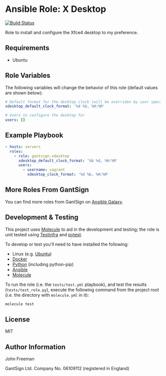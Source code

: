 Ansible Role: X Desktop
=======================

[![Build Status](https://travis-ci.org/gantsign/ansible-role-xdesktop.svg?branch=master)](https://travis-ci.org/gantsign/ansible-role-xdesktop)

Role to install and configure the Xfce4 desktop to my preference.

Requirements
------------

* Ubuntu

Role Variables
--------------

The following variables will change the behavior of this role (default values
are shown below):

```yaml
# Default format for the desktop clock (will be overriden by user specific setting)
xdesktop_default_clock_format: '%d %b, %H:%M'

# Users to configure the desktop for
users: []
```

Example Playbook
----------------

```yaml
- hosts: servers
  roles:
    - role: gantsign.xdesktop
      xdesktop_default_clock_format: '%b %d, %H:%M'
      users:
        - username: vagrant
          xdesktop_clock_format: '%d %b, %H:%M'
```

More Roles From GantSign
------------------------

You can find more roles from GantSign on [Ansible Galaxy](https://galaxy.ansible.com/gantsign).

Development & Testing
---------------------

This project uses [Molecule](http://molecule.readthedocs.io/) to aid in the
development and testing; the role is unit tested using
[Testinfra](http://testinfra.readthedocs.io/) and
[pytest](http://docs.pytest.org/).

To develop or test you'll need to have installed the following:

* Linux (e.g. [Ubuntu](http://www.ubuntu.com/))
* [Docker](https://www.docker.com/)
* [Python](https://www.python.org/) (including python-pip)
* [Ansible](https://www.ansible.com/)
* [Molecule](http://molecule.readthedocs.io/)

To run the role (i.e. the `tests/test.yml` playbook), and test the results
(`tests/test_role.py`), execute the following command from the project root
(i.e. the directory with `molecule.yml` in it):

```bash
molecule test
```

License
-------

MIT

Author Information
------------------

John Freeman

GantSign Ltd.
Company No. 06109112 (registered in England)
